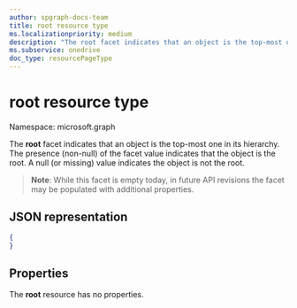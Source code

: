```yaml
---
author: spgraph-docs-team
title: root resource type
ms.localizationpriority: medium
description: "The root facet indicates that an object is the top-most one in its hierarchy."
ms.subservice: onedrive
doc_type: resourcePageType
---
```


# root resource type

Namespace: microsoft.graph

The **root** facet indicates that an object is the top-most one in its hierarchy.
The presence (non-null) of the facet value indicates that the object is the root.
A null (or missing) value indicates the object is not the root.

>**Note**: While this facet is empty today, in future API revisions the facet may be populated with additional properties.

## JSON representation

<!-- { "blockType": "resource", "@type": "microsoft.graph.root" } -->

```json
{
}
```

## Properties

The **root** resource has no properties.


<!-- {
  "type": "#page.annotation",
  "section": "documentation",
  "tocPath": "Facets/Root"
} -->

